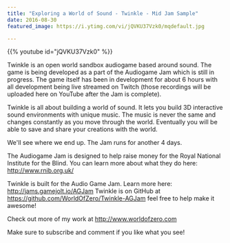 ```yaml
---
title: "Exploring a World of Sound - Twinkle - Mid Jam Sample"
date: 2016-08-30
featured_image: https://i.ytimg.com/vi/jQVKU37Vzk0/mqdefault.jpg

---
```


{{% youtube id="jQVKU37Vzk0" %}}

Twinkle is an open world sandbox audiogame based around sound. The game is being developed as a part of the Audiogame Jam which is still in progress. The game itself has been in development for about 6 hours with all development being live streamed on Twitch (those recordings will be uploaded here on YouTube after the Jam is complete).

Twinkle is all about building a world of sound. It lets you build 3D interactive sound environments with unique music. The music is never the same and changes constantly as you move through the world. Eventually you will be able to save and share your creations with the world.

We'll see where we end up. The Jam runs for another 4 days.

The Audiogame Jam is designed to help raise money for the Royal National Institute for the Blind. You can learn more about what they do here: http://www.rnib.org.uk/

Twinkle is built for the Audio Game Jam. Learn more here: http://jams.gamejolt.io/AGJam
Twinkle is on GitHub at https://github.com/WorldOfZero/Twinkle-AGJam feel free to help make it awesome!

Check out more of my work at http://www.worldofzero.com

Make sure to subscribe and comment if you like what you see!